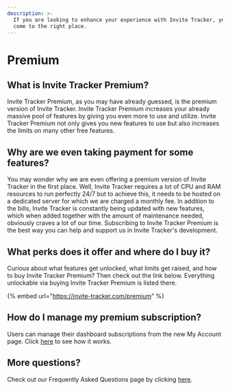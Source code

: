 ```yaml
---
description: >-
  If you are looking to enhance your experience with Invite Tracker, you have
  come to the right place.
---
```


# Premium

## What is Invite Tracker Premium?

Invite Tracker Premium, as you may have already guessed, is the premium version of Invite Tracker. Invite Tracker Premium increases your already massive pool of features by giving you even more to use and utilize. Invite Tracker Premium not only gives you new features to use but also increases the limits on many other free features.

## Why are we even taking payment for some features?

You may wonder why we are even offering a premium version of Invite Tracker in the first place. Well, Invite Tracker requires a lot of CPU and RAM resources to run perfectly 24/7 but to achieve this, it needs to be hosted on a dedicated server for which we are charged a monthly fee. In addition to the bills, Invite Tracker is constantly being updated with new features, which when added together with the amount of maintenance needed, obviously craves a lot of our time. Subscribing to Invite Tracker Premium is the best way you can help and support us in Invite Tracker's development.

## What perks does it offer and where do I buy it?

Curious about what features get unlocked, what limits get raised, and how to buy Invite Tracker Premium? Then check out the link below. Everything unlockable via buying Invite Tracker Premium is listed there.

{% embed url="https://invite-tracker.com/premium" %}

## How do I manage my premium subscription?

Users can manage their dashboard subscriptions from the new My Account page. Click [here](dashboard/my-account.md) to see how it works.

## More questions?

Check out our Frequently Asked Questions page by clicking [here](https://invite-tracker.com/premium/#faq).
